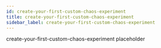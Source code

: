 ```yaml
---
id: create-your-first-custom-chaos-experiment
title: create-your-first-custom-chaos-experiment
sidebar_label: create-your-first-custom-chaos-experiment
---
```


create-your-first-custom-chaos-experiment placeholder
